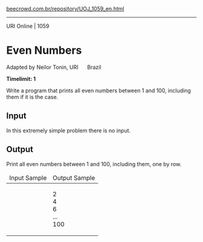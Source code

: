 <p><a href="https://www.beecrowd.com.br/repository/UOJ_1059_en.html">beecrowd.com.br/repository/UOJ_1059_en.html</a></p><hr>
<div>
  <span>URI Online | 1059</span>
  <h1>Even Numbers</h1>
  <div><p>
     Adapted by Neilor Tonin, URI <img alt="" src="https://resources.beecrowd.com.br/gallery/images/flags/br.gif" style="width: 16px; height: 11px; "> Brazil</p>
  </div>
  <strong>Timelimit: 1</strong>
</div>
<div>
<div>
  <p>
   Write a program that prints all even numbers between 1 and 100, including them if it is the case.</p>
</div>
<h2>Input</h2>
<div>
  <p>
   In this extremely simple problem there is no input.</p>
</div>
<h2>Output</h2>
<div>
  <p>
   Print all even numbers between 1 and 100, including them, one by row.</p>
</div>
<div></div>
  <table>
    <thead>
      <tr>
        <td>Input Sample</td>
        <td>Output Sample</td>
      </tr>
    </thead>
    <tbody>
      <tr>
        <td>
        </td>
        <td>
          <p>
           2<br>
           4<br>
           6<br>
           ...<br>
           100</p>
        </td>
      </tr>
    </tbody>
  </table>
</div>